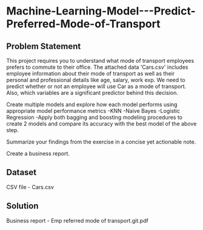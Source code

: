 # Machine-Learning-Model---Predict-Preferred-Mode-of-Transport

## Problem Statement

This project requires you to understand what mode of transport employees prefers to commute to their office. The attached data 'Cars.csv' includes employee information about their mode of transport as well as their personal and professional details like age, salary, work exp. We need to predict whether or not an employee will use Car as a mode of transport. Also, which variables are a significant predictor behind this decision.

Create multiple models and explore how each model performs using appropriate model performance metrics
-KNN 
-Naive Bayes
-Logistic Regression
-Apply both bagging and boosting modeling procedures to create 2 models and compare its accuracy with the best model of the above step.

Summarize your findings from the exercise in a concise yet actionable note.

Create a business report.


## Dataset

CSV file - Cars.csv

## Solution

Business report - Emp referred mode of transport.git.pdf
